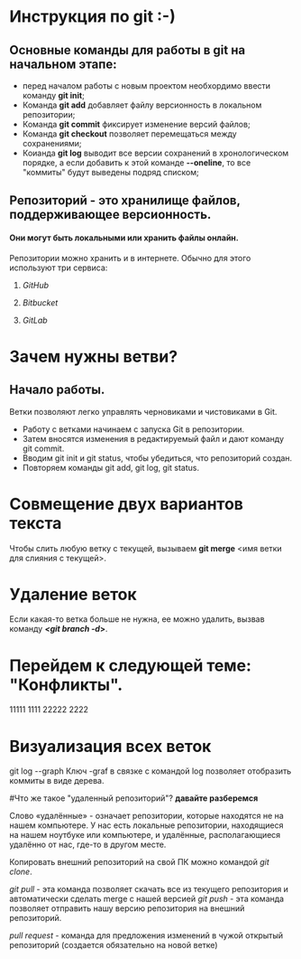 # Инструкция по git :-)
## Основные команды для работы в git на начальном этапе:

* перед началом работы с новым проектом необхордимо ввести команду **git init**;
* Команда **git add** добавляет файлу версионность в локальном репозитории;
* Команда **git commit** фиксирует изменение версий файлов;
* Команда **git checkout** позволяет перемещаться между сохранениями;
* Коианда **git log** выводит все версии сохранений в хронологическом порядке, а если добавить к этой команде **--oneline**, то все "коммиты" будут выведены подряд списком;

## Репозиторий - это хранилище файлов, поддерживающее версионность.
#### Они могут быть локальными или хранить файлы онлайн.

Репозитории можно хранить и в интернете. Обычно для этого используют три сервиса:

1. *GitHub*

2. *Bitbucket*

3. *GitLab*
# Зачем нужны ветви?
## Начало работы. 
Ветки позволяют легко управлять
черновиками и чистовиками в Git. 

* Работу с ветками начинаем с запуска Git в репозитории.
* Затем вносятся изменения в редактируемый файл и дают команду git commit.
* Вводим git init и git status, чтобы убедиться, что репозиторий создан.
* Повторяем команды git add, git log, git status.

# Совмещение двух вариантов текста

Чтобы слить любую ветку с текущей, вызываем **git merge** <имя ветки для слияния с текущей>.


# Удаление веток

Если какая-то ветка больше не нужна, ее можно удалить, вызвав команду __*<git branch -d*>__. 

# __Перейдем к следующей теме: "Конфликты".__

11111 1111
22222 2222

# Визуализация всех веток
git log --graph
Ключ -graf в связке с командой log позволяет отобразить коммиты в виде дерева.


#Что же такое "удаленный репозиторий"? 
**давайте разберемся**

Слово «удалённые» - означает репозитории, которые находятся не на нашем компьютере. У нас есть локальные репозитории, находящиеся на нашем ноутбуке или компьютере, и удалённые, располагающиеся удалённо от нас, где-то в другом месте. 

Копировать внешний репозиторий на свой ПК можно командой *git clone*.

*git pull* - эта команда позволяет скачать все из текущего репозитория и автоматически сделать merge с нашей версией
*git push* - эта команда позволяет отправить нашу версию репозитория на внешний репозиторий. 

*pull request* - команда для предложения изменений в чужой открытый репозиторий (создается обязательно на новой ветке)

